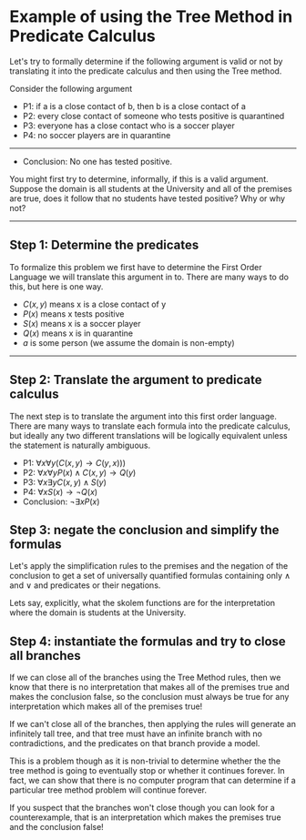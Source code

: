 # Example of using the Tree Method in Predicate Calculus

Let's try to formally determine if the following argument is valid or not
by translating it into the predicate calculus and then using the Tree method.

Consider the following argument
* P1: if a is a close contact of b, then b is a close contact of a
* P2: every close contact of someone who tests positive is quarantined
* P3: everyone has a close contact who is a soccer player
* P4: no soccer players are in quarantine
---
* Conclusion: No one has tested positive.

You might first try to determine, informally, if this is a valid argument.
Suppose the domain is all students at the University and all of the premises are true,
does it follow that no students have tested positive? Why or why not?

---

## Step 1: Determine the predicates
To formalize this problem we first have to determine the First Order Language
we will translate this argument in to. There are many ways to do this, but
here is one way.

* $C(x,y)$ means x is a close contact of y
* $P(x)$ means x tests positive
* $S(x)$ means x is a soccer player
* $Q(x)$ means x is in quarantine
* $a$ is some person (we assume the domain is non-empty)

---

## Step 2: Translate the argument to predicate calculus
The next step is to translate the argument into this first order language.
There are many ways to translate each formula into the predicate calculus,
but ideally any two different translations will be logically equivalent
unless the statement is naturally ambiguous.

* P1: $\forall x \forall y (C(x,y) \rightarrow C(y,x)))$
* P2: $\forall x \forall y P(x)\wedge C(x,y) \rightarrow Q(y)$
* P3: $\forall x \exists y C(x,y)\wedge S(y)$
* P4: $\forall x S(x) \rightarrow \neg Q(x)$
* Conclusion: $\neg \exists x P(x)$

## Step 3: negate the conclusion and simplify the formulas
Let's apply the simplification rules to the premises and the negation of the conclusion
to get a set of universally quantified formulas containing only $\wedge$ and $\vee$
and predicates or their negations.

Lets say, explicitly, what the skolem functions are for the interpretation 
where the domain is students at the University.


## Step 4: instantiate the formulas and try to close all branches
If we can close all of the branches using the Tree Method rules, then
we know that there is no interpretation that makes all of the premises
true and makes the conclusion false, so the conclusion must always be
true for any interpretation which makes all of the premises true!

If we can't close all of the branches, then applying the rules will generate
an infinitely tall tree, and that tree must have an infinite branch with 
no contradictions, and the predicates on that branch provide a model.

This is a problem though as it is non-trivial to determine whether the
the tree method is going to eventually stop or whether it continues forever.
In fact, we can show that there is no computer program that can determine
if a particular tree method problem will continue forever. 

If you suspect that the branches won't close though you can look for a 
counterexample, that is an interpretation which makes the premises true
and the conclusion false!


#
